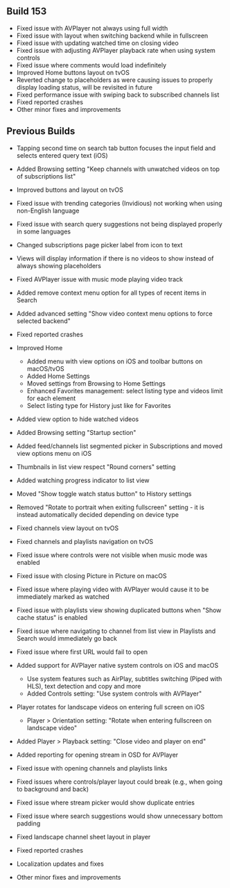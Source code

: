 ## Build 153
* Fixed issue with AVPlayer not always using full width
* Fixed issue with layout when switching backend while in fullscreen
* Fixed issue with updating watched time on closing video
* Fixed issue with adjusting AVPlayer playback rate when using system controls
* Fixed issue where comments would load indefinitely
* Improved Home buttons layout on tvOS
* Reverted change to placeholders as were causing issues to properly display loading status, will be revisited in future
* Fixed performance issue with swiping back to subscribed channels list
* Fixed reported crashes
* Other minor fixes and improvements

## Previous Builds
* Tapping second time on search tab button focuses the input field and selects entered query text (iOS)
* Added Browsing setting "Keep channels with unwatched videos on top of subscriptions list"
* Improved buttons and layout on tvOS
* Fixed issue with trending categories (Invidious) not working when using non-English language
* Fixed issue with search query suggestions not being displayed properly in some languages
* Changed subscriptions page picker label from icon to text
* Views will display information if there is no videos to show instead of always showing placeholders
* Fixed AVPlayer issue with music mode playing video track
* Added remove context menu option for all types of recent items in Search
* Added advanced setting "Show video context menu options to force selected backend"
* Fixed reported crashes

* Improved Home
  - Added menu with view options on iOS and toolbar buttons on macOS/tvOS
  - Added Home Settings
  - Moved settings from Browsing to Home Settings
  - Enhanced Favorites management: select listing type and videos limit for each element
  - Select listing type for History just like for Favorites
* Added view option to hide watched videos
* Added Browsing setting "Startup section"
* Added feed/channels list segmented picker in Subscriptions and moved view options menu on iOS
* Thumbnails in list view respect "Round corners" setting
* Added watching progress indicator to list view
* Moved "Show toggle watch status button" to History settings
* Removed "Rotate to portrait when exiting fullscreen" setting - it is instead automatically decided depending on device type
* Fixed channels view layout on tvOS
* Fixed channels and playlists navigation on tvOS
* Fixed issue where controls were not visible when music mode was enabled
* Fixed issue with closing Picture in Picture on macOS
* Fixed issue where playing video with AVPlayer would cause it to be immediately marked as watched
* Fixed issue with playlists view showing duplicated buttons when "Show cache status" is enabled
* Fixed issue where navigating to channel from list view in Playlists and Search would immediately go back
* Fixed issue where first URL would fail to open

* Added support for AVPlayer native system controls on iOS and macOS
  - Use system features such as AirPlay, subtitles switching (Piped with HLS), text detection and copy and more
  - Added Controls setting: "Use system controls with AVPlayer"
* Player rotates for landscape videos on entering full screen on iOS
  - Player > Orientation setting: "Rotate when entering fullscreen on landscape video"
* Added Player > Playback setting: "Close video and player on end"
* Added reporting for opening stream in OSD for AVPlayer
* Fixed issue with opening channels and playlists links
* Fixed issues where controls/player layout could break (e.g., when going to background and back)
* Fixed issue where stream picker would show duplicate entries
* Fixed issue where search suggestions would show unnecessary bottom padding
* Fixed landscape channel sheet layout in player
* Fixed reported crashes
* Localization updates and fixes
* Other minor fixes and improvements
